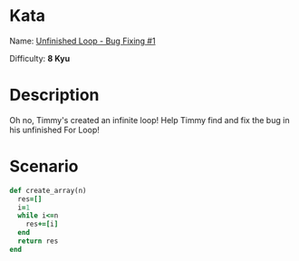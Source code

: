 # Kata
Name: [Unfinished Loop - Bug Fixing #1](https://www.codewars.com/kata/unfinished-loop-bug-fixing-number-1)

Difficulty: **8 Kyu**

# Description
Oh no, Timmy's created an infinite loop! Help Timmy find and fix the bug in his unfinished For Loop!

# Scenario
```ruby
def create_array(n)
  res=[]
  i=1
  while i<=n
    res+=[i]
  end
  return res
end
```
